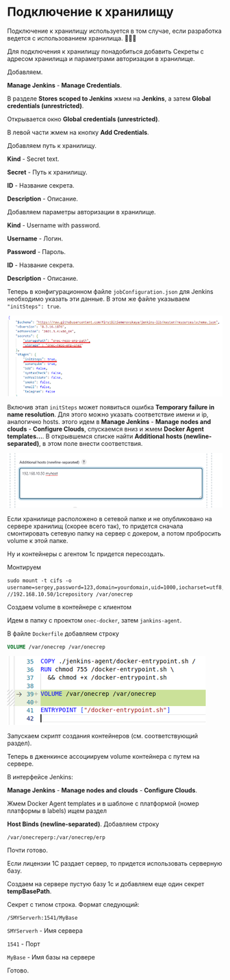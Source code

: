 # Подключение к хранилищу

Подключение к хранилищу используется в том случае, если разработка ведется с использованием хранилища. 🤷🏻‍♂️

Для подключения к хранилищу понадобиться добавить Секреты с адресом хранилища и параметрами авторизации в хранилище.

Добавляем.

**Manage Jenkins** - **Manage Credentials**.

В разделе **Stores scoped to Jenkins** жмем на **Jenkins**, а затем **Global credentials (unrestricted)**.

Открывается окно **Global credentials (unrestricted)**.

В левой части жмем на кнопку **Add Credentials**.

Добавляем путь к хранилищу.

**Kind** - Secret text.

**Secret** - Путь к хранилищу.

**ID** - Название секрета.

**Description** - Описание.

Добавляем параметры авторизации в хранилище.

**Kind** - Username with password.

**Username** - Логин.

**Password** - Пароль.

**ID** - Название секрета.

**Description** - Описание.

 

Теперь в конфигурационном файле `jobConfiguration.json` для Jenkins необходимо указать эти данные. В этом же файле указываем `"initSteps": true`.

![Alt text](images/Jenkins-initsteps-true.png)

Включив этап `initSteps` может появиться ошибка **Temporary failure in name resolution**. Для этого можно указать соответствие имени и ip, аналогично hosts.  этого идем в **Manage Jenkins** - **Manage nodes and clouds** - **Configure Clouds**, спускаемся вниз и жмем **Docker Agent templates...**. В открывшемся списке найти **Additional hosts (newline-separated)**, в этом поле внести соответствия.

![Alt text](images/jenkins-additional-hosts.png)

Если хранилище расположено в сетевой папке и не опубликовано на сервере хранилищ (скорее всего так), то придется сначала смонтировать сетевую папку на сервер с докером, а потом пробросить volume к этой папке.

Ну и контейнеры с агентом 1с придется пересоздать.

Монтируем
```
sudo mount -t cifs -o username=sergey,password=123,domain=yourdomain,uid=1000,iocharset=utf8,file_mode=0777,dir_mode=0777 //192.168.10.50/1crepository /var/onecrep
```

Создаем volume в контейнере с клиентом

Идем в папку с проектом `onec-docker`, затем `jankins-agent`.

В файле `Dockerfile` добавляем строку

```dockerfile
VOLUME /var/onecrep /var/onecrep
```
![Alt text](images/Jenkins-agent-volume-mount.png)

Запускаем скрипт создания контейнеров (см. соответствующий раздел).

Теперь в дженкинсе ассоциируем volume контейнера с путем на сервере.

В интерфейсе Jenkins:

**Manage Jenkins** - **Manage nodes and clouds** - **Configure Clouds**.

Жмем Docker Agent templates и в шаблоне с платформой (номер платформы в labels) ищем раздел 

**Host Binds (newline-separated)**. Добавляем строку

```
/var/onecreperp:/var/onecrep/erp
```

Почти готово.

Если лицензии 1С раздает сервер, то придется использовать серверную базу.

Создаем на сервере пустую базу 1с и добавляем еще один секрет **tempBasePath**.


Секрет с типом строка. Формат следующий:

```
/SMYServerh:1541/MyBase
```

`SMYServerh` - Имя сервера

`1541` - Порт

`MyBase` - Имя базы на сервере

Готово.

 